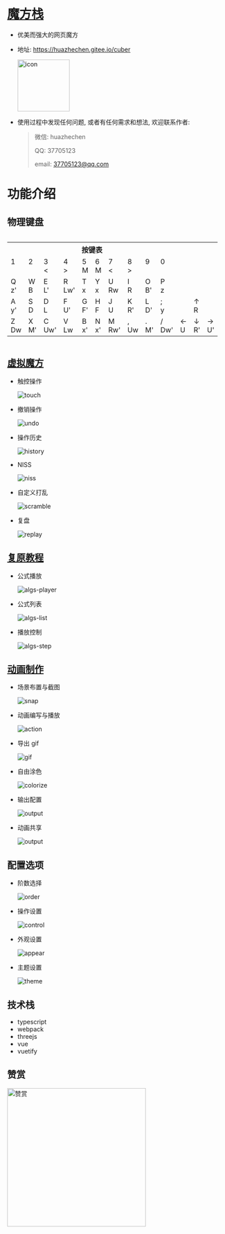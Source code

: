 # [魔方栈](https://huazhechen.gitee.io/cuber)

- 优美而强大的网页魔方

- 地址: <https://huazhechen.gitee.io/cuber>

  <img width="120px" src="https://gitee.com/huazhechen/cuber/raw/master/resource/icon.png"  alt="icon"/>

- 使用过程中发现任何问题, 或者有任何需求和想法, 欢迎联系作者:
  > 微信: huazhechen
  >
  > QQ: 37705123
  >
  > email: <37705123@qq.com>

# 功能介绍

## 物理键盘

<table class="table" id="vrckey" style="display: inline-block;">
<tr><th colspan=10>按键表</th></tr>
<tr>
<td>1<br><br></td><td>2<br><br></td><td>3<br><span>&lt;</span></td><td>4<br><span>&gt;</span></td><td>5<br><span>M</span></td>
<td>6<br><span>M</span></td><td>7<br><span>&lt;</span></td><td>8<br><span>&gt;</span></td><td>9<br><br></td><td>0<br><br></td>
</tr><tr>
<td>Q<br><span> z'</span></td><td>W<br><span>  B</span></td><td>E<br><span> L'</span></td><td>R<br><span>Lw'</span></td><td>T<br><span>  x</span></td> 
<td>Y<br><span>  x</span></td><td>U<br><span> Rw</span></td><td>I<br><span>  R</span></td><td>O<br><span> B'</span></td><td>P<br><span>  z</span></td> 
</tr><tr>
<td>A<br><span> y'</span></td><td>S<br><span>  D</span></td><td>D<br><span>  L</span></td><td>F<br><span> U'</span></td><td>G<br><span> F'</span></td>
<td>H<br><span>  F</span></td><td>J<br><span>  U</span></td><td>K<br><span> R'</span></td><td>L<br><span> D'</span></td><td>;<br><span>  y</span></td>
<td></td>
<td>↑<br><span> R</span></td>
</tr><tr>
<td>Z<br><span> Dw</span></td><td>X<br><span> M'</span></td><td>C<br><span>Uw'</span></td><td>V<br><span> Lw</span></td><td>B<br><span> x'</span></td>
<td>N<br><span> x'</span></td><td>M<br><span>Rw'</span></td><td>,<br><span> Uw</span></td><td>.<br><span> M'</span></td><td>/<br><span>Dw'</span></td>
<td>←<br><span> U</span></td>
<td>↓<br><span> R'</span></td>
<td>→<br><span> U'</span></td>
</tr>
</table>

## [虚拟魔方](https://huazhechen.gitee.io/cuber)

- 触控操作

  ![touch](https://gitee.com/huazhechen/cuber/raw/master/screenshot/touch.gif)

- 撤销操作

  ![undo](https://gitee.com/huazhechen/cuber/raw/master/screenshot/undo.gif)

- 操作历史

  ![history](https://gitee.com/huazhechen/cuber/raw/master/screenshot/history.gif)

- NISS

  ![niss](https://gitee.com/huazhechen/cuber/raw/master/screenshot/niss.gif)

- 自定义打乱

  ![scramble](https://gitee.com/huazhechen/cuber/raw/master/screenshot/scramble.gif)

- 复盘

  ![replay](https://gitee.com/huazhechen/cuber/raw/master/screenshot/replay.gif)

## [复原教程](https://huazhechen.gitee.io/cuber/?mode=algs)

- 公式播放

  ![algs-player](https://gitee.com/huazhechen/cuber/raw/master/screenshot/algs-player.gif)

* 公式列表

  ![algs-list](https://gitee.com/huazhechen/cuber/raw/master/screenshot/algs-list.gif)

- 播放控制

  ![algs-step](https://gitee.com/huazhechen/cuber/raw/master/screenshot/algs-step.gif)

## [动画制作](https://huazhechen.gitee.io/cuber?mode=director)

- 场景布置与截图

  ![snap](https://gitee.com/huazhechen/cuber/raw/master/screenshot/snap.gif)

- 动画编写与播放

  ![action](https://gitee.com/huazhechen/cuber/raw/master/screenshot/action.gif)

- 导出 gif

  ![gif](https://gitee.com/huazhechen/cuber/raw/master/screenshot/gif.gif)

- 自由涂色

  ![colorize](https://gitee.com/huazhechen/cuber/raw/master/screenshot/colorize.gif)

- 输出配置

  ![output](https://gitee.com/huazhechen/cuber/raw/master/screenshot/output.gif)

- 动画共享

  ![output](https://gitee.com/huazhechen/cuber/raw/master/screenshot/share.gif)

## 配置选项

- 阶数选择

  ![order](https://gitee.com/huazhechen/cuber/raw/master/screenshot/order.gif)

- 操作设置

  ![control](https://gitee.com/huazhechen/cuber/raw/master/screenshot/control.gif)

- 外观设置

  ![appear](https://gitee.com/huazhechen/cuber/raw/master/screenshot/appear.gif)

- 主题设置

  ![theme](https://gitee.com/huazhechen/cuber/raw/master/screenshot/theme.gif)

## 技术栈

- typescript
- webpack
- threejs
- vue
- vuetify

## 赞赏

  <img width="320px" src="https://gitee.com/huazhechen/cuber/raw/master/screenshot/appreciation.jpg"  alt="赞赏" />
